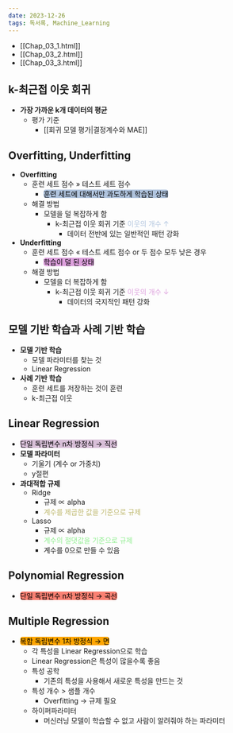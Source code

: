 ```yaml
---
date: 2023-12-26
tags: 독서록, Machine_Learning
---
```


- [[Chap_03_1.html]]
- [[Chap_03_2.html]]
- [[Chap_03_3.html]]

## k-최근접 이웃 회귀

- **가장 가까운 k개 데이터의 평균**
	- 평가 기준
		- [[회귀 모델 평가|결정계수와 MAE]]



## Overfitting, Underfitting

- **Overfitting**
	- 훈련 세트 점수 » 테스트 세트 점수
		- <span style="border-radius: 5px; color: black; background-color: lightsteelblue">훈련 세트에 대해서만 과도하게 학습된 상태</span>
	- 해결 방법
		- 모델을 덜 복잡하게 함
			- k-최근접 이웃 회귀 기준 <span style="color: lightsteelblue">이웃의 개수 ↑</span>
				- 데이터 전반에 있는 일반적인 패턴 강화
- **Underfitting**
	- 훈련 세트 점수 « 테스트 세트 점수 or 두 점수 모두 낮은 경우
		- <span style="border-radius: 5px; color: black; background-color: plum">학습이 덜 된 상태</span>
	- 해결 방법
		- 모델을 더 복잡하게 함
			- k-최근접 이웃 회귀 기준 <span style="color: plum">이웃의 개수 ↓</span>
				- 데이터의 국지적인 패턴 강화



## 모델 기반 학습과 사례 기반 학습

- **모델 기반 학습**
	- 모델 파라미터를 찾는 것
	- Linear Regression
- **사례 기반 학습**
	- 훈련 세트를 저장하는 것이 훈련
	- k-최근접 이웃



## Linear Regression

- <span style="border-radius: 5px; color: black; background-color: thistle">단일 독립변수 n차 방정식 → 직선</span>
- **모델 파라미터**
	- 기울기 (계수 or 가중치)
	- y절편
- **과대적합 규제**
	- Ridge
		- 규제 ∝ alpha
		- <span style="color: darkkhaki">계수를 제곱한 값을 기준으로 규제</span>
	- Lasso
		- 규제 ∝ alpha
		- <span style="color: lightgreen">계수의 절댓값을 기준으로 규제</span>
		- 계수를 0으로 만들 수 있음



## Polynomial Regression

- <span style="border-radius: 5px; color: black; background-color: salmon">단일 독립변수 n차 방정식 → 곡선</span>



## Multiple Regression

- <span style="border-radius: 5px; color: black; background-color: orange">복합 독립변수 1차 방정식 → 면</span>
	- 각 특성을 Linear Regression으로 학습
	- Linear Regression은 특성이 많을수록 좋음
	- 특성 공학
		- 기존의 특성을 사용해서 새로운 특성을 만드는 것
	- 특성 개수 > 샘플 개수
		- Overfitting → 규제 필요
	- 하이퍼파라미터
		- 머신러닝 모델이 학습할 수 없고 사람이 알려줘야 하는 파라미터